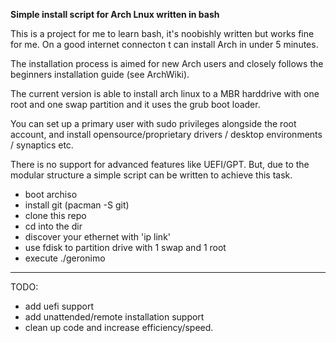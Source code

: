 **Simple install script for Arch Lnux written in bash**


This is a project for me to learn bash, it's noobishly written but works fine for me. On a good internet connecton t can install Arch in under 5 minutes.

The installation process is aimed for new Arch users and closely follows the beginners installation guide (see ArchWiki).

The current version is able to install arch linux to a MBR harddrive with one root and one swap partition and it uses the grub boot loader.

You can set up a primary user with sudo privileges alongside the root account, and install opensource/proprietary drivers / desktop environments / synaptics etc.

There is no support for advanced features like UEFI/GPT. But, due to the modular structure a simple script can be written to achieve this task.

* boot archiso
* install git (pacman -S git)
* clone this repo
* cd into the dir
* discover your ethernet with 'ip link'
* use fdisk to partition drive with 1 swap and 1 root
* execute ./geronimo


_______

TODO:

* add uefi support
* add unattended/remote installation support
* clean up code and increase efficiency/speed.
